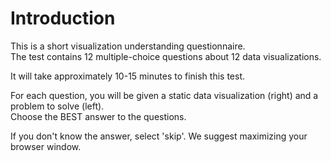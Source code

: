 # Introduction

This is a short visualization understanding questionnaire.  
The test contains 12 multiple-choice questions about 12 data
visualizations. 

It will take approximately 10-15 minutes to finish this
test. 

For each question, you will be given a static data
visualization (right) and a problem to solve (left).  
Choose the BEST answer to the questions. 

If you don't know the answer, select 'skip'. We suggest maximizing your browser window.
